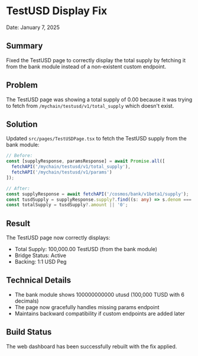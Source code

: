 # TestUSD Display Fix

Date: January 7, 2025

## Summary

Fixed the TestUSD page to correctly display the total supply by fetching it from the bank module instead of a non-existent custom endpoint.

## Problem

The TestUSD page was showing a total supply of 0.00 because it was trying to fetch from `/mychain/testusd/v1/total_supply` which doesn't exist.

## Solution

Updated `src/pages/TestUSDPage.tsx` to fetch the TestUSD supply from the bank module:

```typescript
// Before:
const [supplyResponse, paramsResponse] = await Promise.all([
  fetchAPI('/mychain/testusd/v1/total_supply'),
  fetchAPI('/mychain/testusd/v1/params')
]);

// After:
const supplyResponse = await fetchAPI('/cosmos/bank/v1beta1/supply');
const tusdSupply = supplyResponse.supply?.find((s: any) => s.denom === 'utusd');
const totalSupply = tusdSupply?.amount || '0';
```

## Result

The TestUSD page now correctly displays:
- Total Supply: 100,000.00 TestUSD (from the bank module)
- Bridge Status: Active
- Backing: 1:1 USD Peg

## Technical Details

- The bank module shows 100000000000 utusd (100,000 TUSD with 6 decimals)
- The page now gracefully handles missing params endpoint
- Maintains backward compatibility if custom endpoints are added later

## Build Status

The web dashboard has been successfully rebuilt with the fix applied.